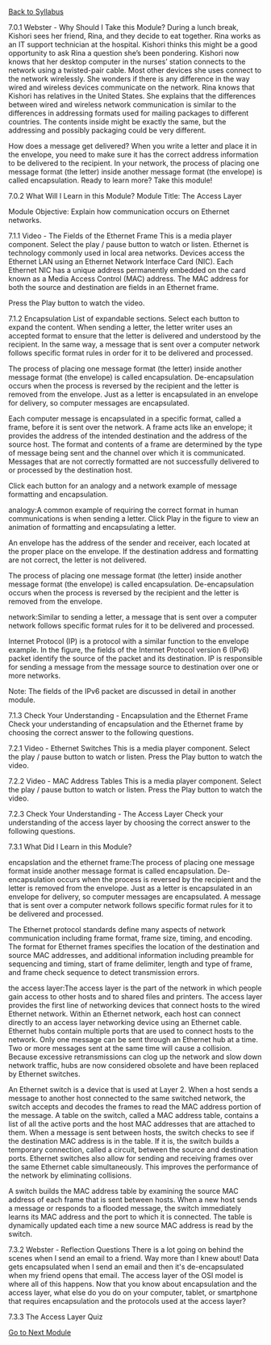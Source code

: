 [Back to Syllabus](./README.md#course-syllabus)


7.0.1 Webster - Why Should I Take this Module?
During a lunch break, Kishori sees her friend, Rina, and they decide to eat together. Rina works as an IT support technician at the hospital. Kishori thinks this might be a good opportunity to ask Rina a question she’s been pondering. Kishori now knows that her desktop computer in the nurses’ station connects to the network using a twisted-pair cable. Most other devices she uses connect to the network wirelessly. She wonders if there is any difference in the way wired and wireless devices communicate on the network. Rina knows that Kishori has relatives in the United States. She explains that the differences between wired and wireless network communication is similar to the differences in addressing formats used for mailing packages to different countries. The contents inside might be exactly the same, but the addressing and possibly packaging could be very different.

How does a message get delivered? When you write a letter and place it in the envelope, you need to make sure it has the correct address information to be delivered to the recipient. In your network, the process of placing one message format (the letter) inside another message format (the envelope) is called encapsulation. Ready to learn more? Take this module!


7.0.2 What Will I Learn in this Module?
Module Title: The Access Layer

Module Objective: Explain how communication occurs on Ethernet networks.


7.1.1 Video - The Fields of the Ethernet Frame
This is a media player component. Select the play / pause button to watch or listen.
Ethernet is technology commonly used in local area networks. Devices access the Ethernet LAN using an Ethernet Network Interface Card (NIC). Each Ethernet NIC has a unique address permanently embedded on the card known as a Media Access Control (MAC) address. The MAC address for both the source and destination are fields in an Ethernet frame.

Press the Play button to watch the video.


7.1.2 Encapsulation
List of expandable sections. Select each button to expand the content.
When sending a letter, the letter writer uses an accepted format to ensure that the letter is delivered and understood by the recipient. In the same way, a message that is sent over a computer network follows specific format rules in order for it to be delivered and processed.

The process of placing one message format (the letter) inside another message format (the envelope) is called encapsulation. De-encapsulation occurs when the process is reversed by the recipient and the letter is removed from the envelope. Just as a letter is encapsulated in an envelope for delivery, so computer messages are encapsulated.

Each computer message is encapsulated in a specific format, called a frame, before it is sent over the network. A frame acts like an envelope; it provides the address of the intended destination and the address of the source host. The format and contents of a frame are determined by the type of message being sent and the channel over which it is communicated. Messages that are not correctly formatted are not successfully delivered to or processed by the destination host.

Click each button for an analogy and a network example of message formatting and encapsulation.

analogy:A common example of requiring the correct format in human communications is when sending a letter. Click Play in the figure to view an animation of formatting and encapsulating a letter.

An envelope has the address of the sender and receiver, each located at the proper place on the envelope. If the destination address and formatting are not correct, the letter is not delivered.

The process of placing one message format (the letter) inside another message format (the envelope) is called encapsulation. De-encapsulation occurs when the process is reversed by the recipient and the letter is removed from the envelope.



network:Similar to sending a letter, a message that is sent over a computer network follows specific format rules for it to be delivered and processed.

Internet Protocol (IP) is a protocol with a similar function to the envelope example. In the figure, the fields of the Internet Protocol version 6 (IPv6) packet identify the source of the packet and its destination. IP is responsible for sending a message from the message source to destination over one or more networks.

Note: The fields of the IPv6 packet are discussed in detail in another module.


7.1.3 Check Your Understanding - Encapsulation and the Ethernet Frame
Check your understanding of encapsulation and the Ethernet frame by choosing the correct answer to the following questions.


7.2.1 Video - Ethernet Switches
This is a media player component. Select the play / pause button to watch or listen.
Press the Play button to watch the video.

7.2.2 Video - MAC Address Tables
This is a media player component. Select the play / pause button to watch or listen.
Press the Play button to watch the video.


7.2.3 Check Your Understanding - The Access Layer
Check your understanding of the access layer by choosing the correct answer to the following questions.

7.3.1 What Did I Learn in this Module?

encapslation and the ethernet frame:The process of placing one message format inside another message format is called encapsulation. De-encapsulation occurs when the process is reversed by the recipient and the letter is removed from the envelope. Just as a letter is encapsulated in an envelope for delivery, so computer messages are encapsulated. A message that is sent over a computer network follows specific format rules for it to be delivered and processed.

The Ethernet protocol standards define many aspects of network communication including frame format, frame size, timing, and encoding. The format for Ethernet frames specifies the location of the destination and source MAC addresses, and additional information including preamble for sequencing and timing, start of frame delimiter, length and type of frame, and frame check sequence to detect transmission errors.


the access layer:The access layer is the part of the network in which people gain access to other hosts and to shared files and printers. The access layer provides the first line of networking devices that connect hosts to the wired Ethernet network. Within an Ethernet network, each host can connect directly to an access layer networking device using an Ethernet cable. Ethernet hubs contain multiple ports that are used to connect hosts to the network. Only one message can be sent through an Ethernet hub at a time. Two or more messages sent at the same time will cause a collision. Because excessive retransmissions can clog up the network and slow down network traffic, hubs are now considered obsolete and have been replaced by Ethernet switches.

An Ethernet switch is a device that is used at Layer 2. When a host sends a message to another host connected to the same switched network, the switch accepts and decodes the frames to read the MAC address portion of the message. A table on the switch, called a MAC address table, contains a list of all the active ports and the host MAC addresses that are attached to them. When a message is sent between hosts, the switch checks to see if the destination MAC address is in the table. If it is, the switch builds a temporary connection, called a circuit, between the source and destination ports. Ethernet switches also allow for sending and receiving frames over the same Ethernet cable simultaneously. This improves the performance of the network by eliminating collisions.

A switch builds the MAC address table by examining the source MAC address of each frame that is sent between hosts. When a new host sends a message or responds to a flooded message, the switch immediately learns its MAC address and the port to which it is connected. The table is dynamically updated each time a new source MAC address is read by the switch.


7.3.2 Webster - Reflection Questions
There is a lot going on behind the scenes when I send an email to a friend. Way more than I knew about! Data gets encapsulated when I send an email and then it's de-encapsulated when my friend opens that email. The access layer of the OSI model is where all of this happens. Now that you know about encapsulation and the access layer, what else do you do on your computer, tablet, or smartphone that requires encapsulation and the protocols used at the access layer?


7.3.3 The Access Layer Quiz










[Go to Next Module](./)

